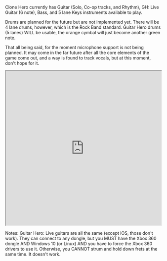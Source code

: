 <!-- TITLE: Controllers -->
<!-- SUBTITLE: A quick summary of Controllers -->

Clone Hero currently has Guitar (Solo, Co-op tracks, and Rhythm), GH: Live Guitar (6 note), Bass, and 5 lane Keys instruments available to play.

Drums are planned for the future but are not implemented yet. There will be 4 lane drums, however, which is the Rock Band standard. Guitar Hero drums (5 lanes) WILL be usable, the orange cymbal will just become another green note.

That all being said, for the moment microphone support is not being planned. It may come in the far future after all the core elements of the game come out, and a way is found to track vocals, but at this moment, don't hope for it.

<iframe style="width: 100%; height: 500px" src="https://docs.google.com/spreadsheets/d/e/2PACX-1vSFcfeh8DPXU_ah9tUYrNGc6BjqynYN31azui_HoEXCW4LUwl7nAnpvWAVVI1zzfABUgSkAjQxZ894k/pubhtml?widget=true&amp;headers=false"></iframe>

Notes:
Guitar Hero: Live guitars are all the same (except iOS, those don't work). They can connect to any dongle, but you MUST have the Xbox 360 dongle AND Windows 10 (or Linux) AND you have to force the Xbox 360 drivers to use it. Otherwise, you CANNOT strum and hold down frets at the same time. It doesn't work.